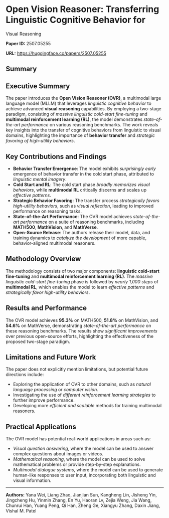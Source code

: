 # Open Vision Reasoner: Transferring Linguistic Cognitive Behavior for
  Visual Reasoning

**Paper ID:** 2507.05255

**URL:** https://huggingface.co/papers/2507.05255

## Summary

## Executive Summary
The paper introduces the **Open Vision Reasoner (OVR)**, a multimodal large language model (MLLM) that leverages *linguistic cognitive behavior* to achieve advanced **visual reasoning** capabilities. By employing a two-stage paradigm, consisting of *massive linguistic cold-start fine-tuning* and **multimodal reinforcement learning (RL)**, the model demonstrates *state-of-the-art performance* on various reasoning benchmarks. The work reveals key insights into the transfer of cognitive behaviors from linguistic to visual domains, highlighting the importance of **behavior transfer** and *strategic favoring of high-utility behaviors*.

## Key Contributions and Findings
* **Behavior Transfer Emergence**: The model exhibits *surprisingly early* emergence of behavior transfer in the cold start phase, attributed to *linguistic mental imagery*.
* **Cold Start and RL**: The cold start phase *broadly memorizes visual behaviors*, while **multimodal RL** critically discerns and scales up *effective patterns*.
* **Strategic Behavior Favoring**: The transfer process *strategically favors high-utility behaviors*, such as *visual reflection*, leading to improved performance on reasoning tasks.
* **State-of-the-Art Performance**: The OVR model achieves *state-of-the-art performance* on a suite of reasoning benchmarks, including **MATH500**, **MathVision**, and **MathVerse**.
* **Open-Source Release**: The authors release their model, data, and training dynamics to *catalyze the development* of more capable, behavior-aligned multimodal reasoners.

## Methodology Overview
The methodology consists of two major components: **linguistic cold-start fine-tuning** and **multimodal reinforcement learning (RL)**. The *massive linguistic cold-start fine-tuning* phase is followed by *nearly 1,000 steps* of **multimodal RL**, which enables the model to learn *effective patterns* and *strategically favor high-utility behaviors*.

## Results and Performance
The OVR model achieves **95.3%** on MATH500, **51.8%** on MathVision, and **54.6%** on MathVerse, demonstrating *state-of-the-art performance* on these reasoning benchmarks. The results show *significant improvements* over previous open-source efforts, highlighting the effectiveness of the proposed two-stage paradigm.

## Limitations and Future Work
The paper does not explicitly mention limitations, but potential future directions include:
* Exploring the application of OVR to other domains, such as *natural language processing* or *computer vision*.
* Investigating the use of *different reinforcement learning strategies* to further improve performance.
* Developing more *efficient and scalable* methods for training multimodal reasoners.

## Practical Applications
The OVR model has potential real-world applications in areas such as:
* *Visual question answering*, where the model can be used to answer complex questions about images or videos.
* *Mathematical reasoning*, where the model can be used to solve mathematical problems or provide step-by-step explanations.
* *Multimodal dialogue systems*, where the model can be used to generate human-like responses to user input, incorporating both linguistic and visual information.

---

**Authors:** Yana Wei, Liang Zhao, Jianjian Sun, Kangheng Lin, Jisheng Yin, Jingcheng Hu, Yinmin Zhang, En Yu, Haoran Lv, Zejia Weng, Jia Wang, Chunrui Han, Yuang Peng, Qi Han, Zheng Ge, Xiangyu Zhang, Daxin Jiang, Vishal M. Patel
